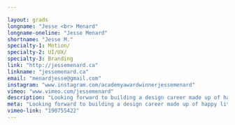 ```yaml
---

layout: grads
longname: "Jesse <br> Menard"
longname-oneline: "Jesse Menard"
shortname: "Jesse M."
specialty-1: Motion/
specialty-2: UI/UX/
specialty-3: Branding
link: "http://jessemenard.ca"
linkname: "jessemenard.ca"
email: "menardjesse@gmail.com"
instagram: "www.instagram.com/academyawardwinnerjessemenard"
vimeo: "www.vimeo.com/jessemenard"
description: "Looking forward to building a design career made up of happy little accidents."
meta: "Looking forward to building a design career made up of happy little accidents."
vimeo-link: "190755422"
---
```

